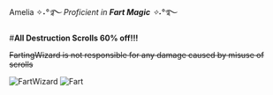 Amelia
✧˖*°࿐ Proficient in ***Fart Magic*** ✧˖*°࿐

#**All Destruction Scrolls 60% off!!!**

~~FartingWizard is not responsible for any damage caused by misuse of scrolls~~

![FartWizard](https://th.bing.com/th/id/OIP.QXoVtNckddERgRipnurbSAHaIv?w=740&h=874&rs=1&pid=ImgDetMain)
![Fart](https://c.tenor.com/gmfCrdxbfpkAAAAC/fart.gif)
